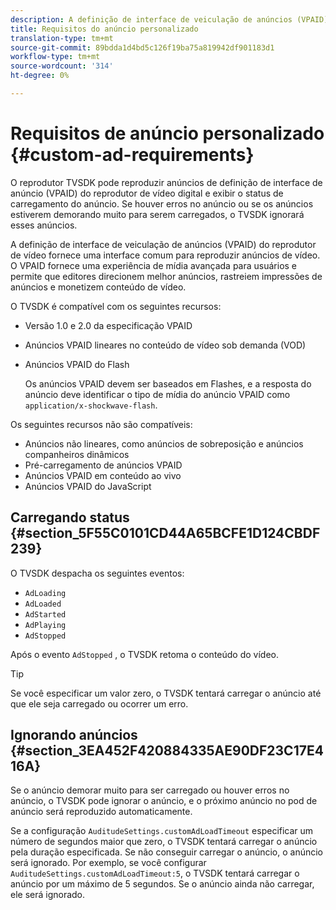 ```yaml
---
description: A definição de interface de veiculação de anúncios (VPAID) do reprodutor de vídeo fornece uma interface comum para reproduzir anúncios de vídeo. O VPAID fornece uma experiência de mídia avançada para usuários e permite que editores direcionem melhor anúncios, rastreiem impressões de anúncios e monetizem conteúdo de vídeo.
title: Requisitos do anúncio personalizado
translation-type: tm+mt
source-git-commit: 89bdda1d4bd5c126f19ba75a819942df901183d1
workflow-type: tm+mt
source-wordcount: '314'
ht-degree: 0%

---
```



# Requisitos de anúncio personalizado {#custom-ad-requirements}

O reprodutor TVSDK pode reproduzir anúncios de definição de interface de anúncio (VPAID) do reprodutor de vídeo digital e exibir o status de carregamento do anúncio. Se houver erros no anúncio ou se os anúncios estiverem demorando muito para serem carregados, o TVSDK ignorará esses anúncios.

A definição de interface de veiculação de anúncios (VPAID) do reprodutor de vídeo fornece uma interface comum para reproduzir anúncios de vídeo. O VPAID fornece uma experiência de mídia avançada para usuários e permite que editores direcionem melhor anúncios, rastreiem impressões de anúncios e monetizem conteúdo de vídeo.

<!--<a id="section_9A358902CBC24999BA34206EE2029616"></a>-->

O TVSDK é compatível com os seguintes recursos:

* Versão 1.0 e 2.0 da especificação VPAID
* Anúncios VPAID lineares no conteúdo de vídeo sob demanda (VOD)
* Anúncios VPAID do Flash

   Os anúncios VPAID devem ser baseados em Flashes, e a resposta do anúncio deve identificar o tipo de mídia do anúncio VPAID como `application/x-shockwave-flash`.

Os seguintes recursos não são compatíveis:

* Anúncios não lineares, como anúncios de sobreposição e anúncios companheiros dinâmicos
* Pré-carregamento de anúncios VPAID
* Anúncios VPAID em conteúdo ao vivo
* Anúncios VPAID do JavaScript

## Carregando status {#section_5F55C0101CD44A65BCFE1D124CBDF239}

O TVSDK despacha os seguintes eventos:

* `AdLoading`
* `AdLoaded`
* `AdStarted`
* `AdPlaying`
* `AdStopped`

Após o evento `AdStopped` , o TVSDK retoma o conteúdo do vídeo.

>[!TIP]
>
>Se você especificar um valor zero, o TVSDK tentará carregar o anúncio até que ele seja carregado ou ocorrer um erro.

## Ignorando anúncios {#section_3EA452F420884335AE90DF23C17E416A}

Se o anúncio demorar muito para ser carregado ou houver erros no anúncio, o TVSDK pode ignorar o anúncio, e o próximo anúncio no pod de anúncio será reproduzido automaticamente.

Se a configuração `AuditudeSettings.customAdLoadTimeout` especificar um número de segundos maior que zero, o TVSDK tentará carregar o anúncio pela duração especificada. Se não conseguir carregar o anúncio, o anúncio será ignorado. Por exemplo, se você configurar `AuditudeSettings.customAdLoadTimeout:5`, o TVSDK tentará carregar o anúncio por um máximo de 5 segundos. Se o anúncio ainda não carregar, ele será ignorado.

